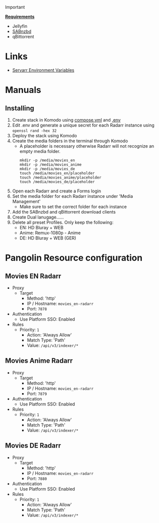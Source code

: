 > [!IMPORTANT]  
> <ins>**Requirements**</ins>
> - Jellyfin
> - [SABnzbd](https://github.com/platnub/container-host-templates/tree/main/docker/containers/sabnzbd)
> - qBittorrent

# Links
 - [Servarr Environment Variables](https://wiki.servarr.com/useful-tools#using-environment-variables-for-config)

# Manuals
## Installing
1. Create stack in Komodo using [compose.yml]() and [.env]()
2. Edit .env and generate a unique secret for each Radarr instance using `openssl rand -hex 32`
3. Deploy the stack using Komodo
4. Create the media folders in the terminal through Komodo
     - A placeholder is necessary otherwise Radarr will not recognize an empty media folder.
       ```
       mkdir -p /media/movies_en
       mkdir -p /media/movies_anime
       mkdir -p /media/movies_de
       touch /media/movies_en/placeholder
       touch /media/movies_anime/placeholder
       touch /media/movies_de/placeholder
       ```
5. Open each Radarr and create a Forms login
6. Set the media folder for each Radarr instance under 'Media Management'
     - Make sure to set the correct folder for each instance
7. Add the SABnzbd and qBittorrent download clients
8. Create Dual lanugage......
9. Delete all preset Profiles. Only keep the following:
     - EN: HD Bluray + WEB
     - Anime: Remux-1080p - Anime
     - DE: HD Bluray + WEB (GER)

# Pangolin Resource configuration
## Movies EN Radarr
- Proxy
  - Target
    - Method: 'http'
    - IP / Hostname: `movies_en-radarr`
    - Port: `7878`
- Authentication
  - Use Platform SSO: Enabled
- Rules
  - Priority: `1`
    - Action: 'Always Allow'
    - Match Type: 'Path'
    - Value: `/api/v3/indexer/*`
## Movies Anime Radarr
- Proxy
  - Target
    - Method: 'http'
    - IP / Hostname: `movies_en-radarr`
    - Port: `7879`
- Authentication
  - Use Platform SSO: Enabled
- Rules
  - Priority: `1`
    - Action: 'Always Allow'
    - Match Type: 'Path'
    - Value: `/api/v3/indexer/*`
## Movies DE Radarr
- Proxy
  - Target
    - Method: 'http'
    - IP / Hostname: `movies_en-radarr`
    - Port: `7880`
- Authentication
  - Use Platform SSO: Enabled
- Rules
  - Priority: `1`
    - Action: 'Always Allow'
    - Match Type: 'Path'
    - Value: `/api/v3/indexer/*`
